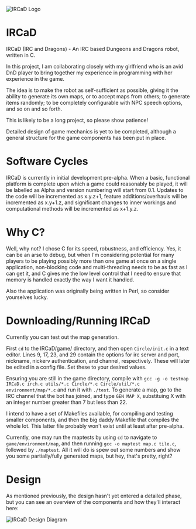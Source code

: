 ![IRCaD Logo](http://sconesorscones.co.uk/dev/IRCaD/IRCaD.png)

IRCaD
=====

IRCaD (IRC and Dragons) - An IRC based Dungeons and Dragons robot, written in C.

In this project, I am collaborating closely with my girlfriend who is an avid DnD player to bring together my experience in programming with her experience in the game.

The idea is to make the robot as self-sufficient as possible, giving it the ability to generate its own maps, or to accept maps from others; to generate items randomly; to be completely configurable with NPC speech options, and so on and so forth.

This is likely to be a long project, so please show patience!

Detailed design of game mechanics is yet to be completed, although a general structure for the game components has been put in place.

Software Cycles
===============

IRCaD is currently in initial development pre-alpha. When a basic, functional platform is complete upon which a game could reasonably be played, it will be labelled as Alpha and version numbering will start from 0.1. Updates to the code will be incremented as x.y.z+1, feature additions/overhauls will be incremented as x.y+1.z, and significant changes to inner workings and computational methods will be incremented as x+1.y.z.

Why C?
======

Well, why not? I chose C for its speed, robustness, and efficiency. Yes, it can be an arse to debug, but when I'm considering potential for many players to be playing possibly more than one game at once on a single application, non-blocking code and multi-threading needs to be as fast as I can get it, and C gives me the low level control that I need to ensure that memory is handled exactly the way I want it handled.

Also the application was originally being written in Perl, so consider yourselves lucky.

Downloading/Running IRCaD
=========================

Currently you can test out the map generation.

First `cd` to the IRCaD/game/ directory, and then open `Circle/init.c` in a text editor.
Lines 9, 17, 23, and 29 contain the options for irc server and port, nickname, nickerv authentication, and channel, respectively. These will later be edited in a config file. Set these to your desired values.

Ensuring you are still in the game directory, compile with `gcc -g -o testmap IRCaD.c irch.c utils/*.c Circle/*.c Circle/util/*.c environment/map/*.c` and run it with `./test`. To generate a map, go to the IRC channel that the bot has joined, and type `GEN MAP X`, substituing X with an integer number greater than 7 but less than 22.

I intend to have a set of Makefiles available, for compiling and testing smaller components, and then the big daddy Makefile that compiles the whole lot. This latter file probably won't exist until at least after pre-alpha.

Currently, one may run the maptests by using `cd` to navigate to `game/environment/map`, and then running `gcc -o maptest map.c tile.c`, followed by `./maptest`. All it will do is spew out some numbers and show you some partially/fully generated maps, but hey, that's pretty, right?

Design
======

As mentioned previously, the design hasn't yet entered a detailed phase, but you can see an overview of the components and how they'll interact here:

![IRCaD Design Diagram](http://sconesorscones.co.uk/dev/IRCaD/IRCaD_Basic_Design.png)
